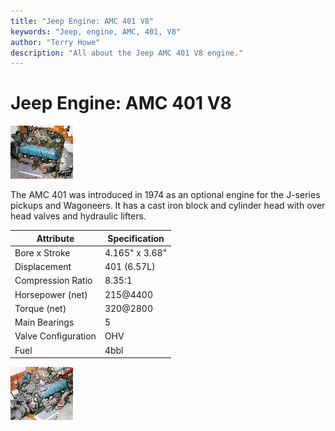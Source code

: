```yaml
---
title: "Jeep Engine: AMC 401 V8"
keywords: "Jeep, engine, AMC, 401, V8"
author: "Terry Howe"
description: "All about the Jeep AMC 401 V8 engine."
---
```

# Jeep Engine: AMC 401 V8

[![AMC 401](../../img/engine/amc40101_.jpg)](../../img/engine/amc40101.jpg) 

The AMC 401 was introduced in 1974 as an optional engine for the J-series pickups and Wagoneers. It has a cast iron block and cylinder head with over head valves and hydraulic lifters.

| Attribute | Specification |
|------------|---|
| Bore x Stroke | 4.165" x 3.68" |
| Displacement | 401 (6.57L) |
| Compression Ratio | 8.35:1 |
| Horsepower (net) | 215@4400 |
| Torque (net) | 320@2800 |
| Main Bearings | 5 |
| Valve Configuration | OHV |
| Fuel | 4bbl |
[![AMC 401](../../img/engine/amc40102_.jpg)](../../img/engine/amc40102.jpg)